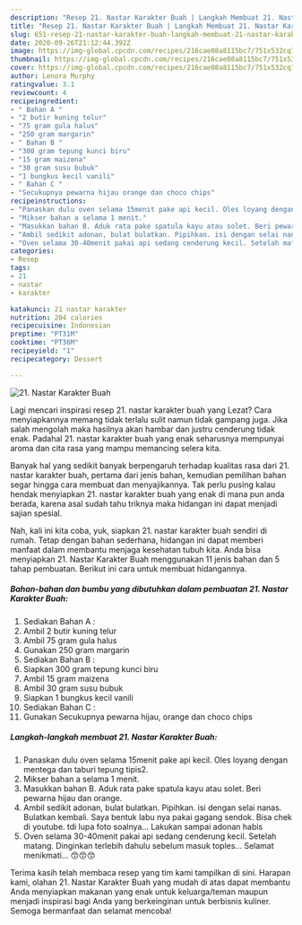 ```yaml
---
description: "Resep 21. Nastar Karakter Buah | Langkah Membuat 21. Nastar Karakter Buah Yang Sempurna"
title: "Resep 21. Nastar Karakter Buah | Langkah Membuat 21. Nastar Karakter Buah Yang Sempurna"
slug: 651-resep-21-nastar-karakter-buah-langkah-membuat-21-nastar-karakter-buah-yang-sempurna
date: 2020-09-26T21:12:44.392Z
image: https://img-global.cpcdn.com/recipes/216cae08a8115bc7/751x532cq70/21-nastar-karakter-buah-foto-resep-utama.jpg
thumbnail: https://img-global.cpcdn.com/recipes/216cae08a8115bc7/751x532cq70/21-nastar-karakter-buah-foto-resep-utama.jpg
cover: https://img-global.cpcdn.com/recipes/216cae08a8115bc7/751x532cq70/21-nastar-karakter-buah-foto-resep-utama.jpg
author: Lenora Murphy
ratingvalue: 3.1
reviewcount: 4
recipeingredient:
- " Bahan A "
- "2 butir kuning telur"
- "75 gram gula halus"
- "250 gram margarin"
- " Bahan B "
- "300 gram tepung kunci biru"
- "15 gram maizena"
- "30 gram susu bubuk"
- "1 bungkus kecil vanili"
- " Bahan C "
- "Secukupnya pewarna hijau orange dan choco chips"
recipeinstructions:
- "Panaskan dulu oven selama 15menit pake api kecil. Oles loyang dengan mentega dan taburi tepung tipis2."
- "Mikser bahan a selama 1 menit."
- "Masukkan bahan B. Aduk rata pake spatula kayu atau solet. Beri pewarna hijau dan orange."
- "Ambil sedikit adonan, bulat bulatkan. Pipihkan. isi dengan selai nanas. Bulatkan kembali. Saya bentuk labu nya pakai gagang sendok. Bisa chek di youtube. tdi lupa foto soalnya... Lakukan sampai adonan habis"
- "Oven selama 30-40menit pakai api sedang cenderung kecil. Setelah matang. Dinginkan terlebih dahulu sebelum masuk toples... Selamat menikmati... 😙😙😙"
categories:
- Resep
tags:
- 21
- nastar
- karakter

katakunci: 21 nastar karakter 
nutrition: 204 calories
recipecuisine: Indonesian
preptime: "PT31M"
cooktime: "PT36M"
recipeyield: "1"
recipecategory: Dessert

---
```



![21. Nastar Karakter Buah](https://img-global.cpcdn.com/recipes/216cae08a8115bc7/751x532cq70/21-nastar-karakter-buah-foto-resep-utama.jpg)

Lagi mencari inspirasi resep 21. nastar karakter buah yang Lezat? Cara menyiapkannya memang tidak terlalu sulit namun tidak gampang juga. Jika salah mengolah maka hasilnya akan hambar dan justru cenderung tidak enak. Padahal 21. nastar karakter buah yang enak seharusnya mempunyai aroma dan cita rasa yang mampu memancing selera kita.



Banyak hal yang sedikit banyak berpengaruh terhadap kualitas rasa dari 21. nastar karakter buah, pertama dari jenis bahan, kemudian pemilihan bahan segar hingga cara membuat dan menyajikannya. Tak perlu pusing kalau hendak menyiapkan 21. nastar karakter buah yang enak di mana pun anda berada, karena asal sudah tahu triknya maka hidangan ini dapat menjadi sajian spesial.


Nah, kali ini kita coba, yuk, siapkan 21. nastar karakter buah sendiri di rumah. Tetap dengan bahan sederhana, hidangan ini dapat memberi manfaat dalam membantu menjaga kesehatan tubuh kita. Anda bisa menyiapkan 21. Nastar Karakter Buah menggunakan 11 jenis bahan dan 5 tahap pembuatan. Berikut ini cara untuk membuat hidangannya.

<!--inarticleads1-->

##### Bahan-bahan dan bumbu yang dibutuhkan dalam pembuatan 21. Nastar Karakter Buah:

1. Sediakan  Bahan A :
1. Ambil 2 butir kuning telur
1. Ambil 75 gram gula halus
1. Gunakan 250 gram margarin
1. Sediakan  Bahan B :
1. Siapkan 300 gram tepung kunci biru
1. Ambil 15 gram maizena
1. Ambil 30 gram susu bubuk
1. Siapkan 1 bungkus kecil vanili
1. Sediakan  Bahan C :
1. Gunakan Secukupnya pewarna hijau, orange dan choco chips




<!--inarticleads2-->

##### Langkah-langkah membuat 21. Nastar Karakter Buah:

1. Panaskan dulu oven selama 15menit pake api kecil. Oles loyang dengan mentega dan taburi tepung tipis2.
1. Mikser bahan a selama 1 menit.
1. Masukkan bahan B. Aduk rata pake spatula kayu atau solet. Beri pewarna hijau dan orange.
1. Ambil sedikit adonan, bulat bulatkan. Pipihkan. isi dengan selai nanas. Bulatkan kembali. Saya bentuk labu nya pakai gagang sendok. Bisa chek di youtube. tdi lupa foto soalnya... Lakukan sampai adonan habis
1. Oven selama 30-40menit pakai api sedang cenderung kecil. Setelah matang. Dinginkan terlebih dahulu sebelum masuk toples... Selamat menikmati... 😙😙😙




Terima kasih telah membaca resep yang tim kami tampilkan di sini. Harapan kami, olahan 21. Nastar Karakter Buah yang mudah di atas dapat membantu Anda menyiapkan makanan yang enak untuk keluarga/teman maupun menjadi inspirasi bagi Anda yang berkeinginan untuk berbisnis kuliner. Semoga bermanfaat dan selamat mencoba!
